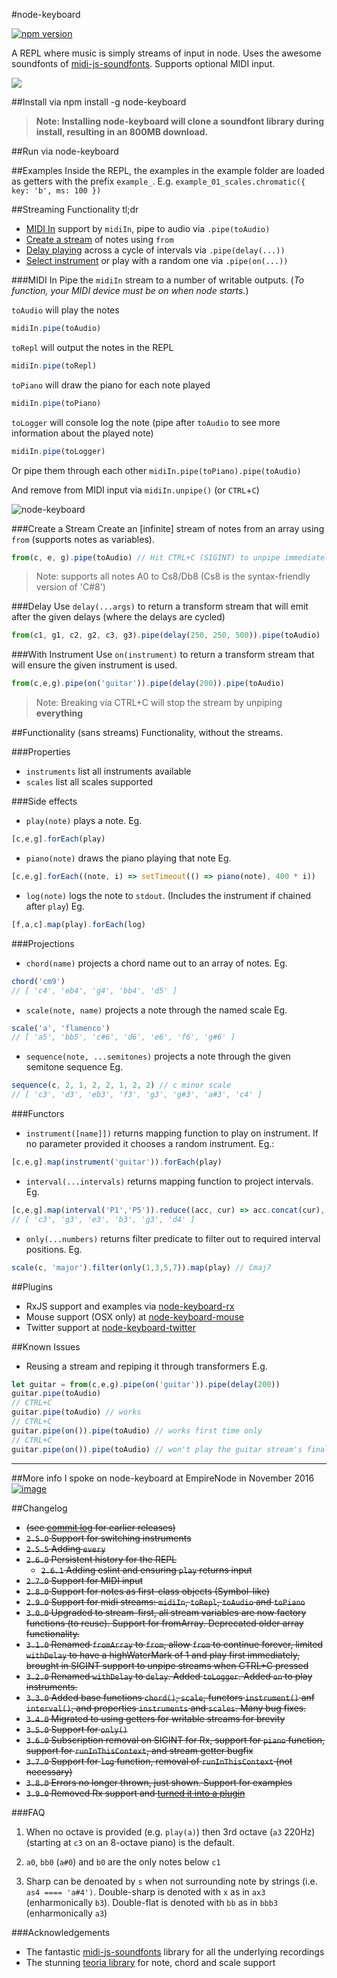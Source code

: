 #node-keyboard

[![npm version](https://badge.fury.io/js/node-keyboard.svg)](https://badge.fury.io/js/node-keyboard)

A REPL where music is simply streams of input in node. Uses the awesome soundfonts of [midi-js-soundfonts](https://github.com/gleitz/midi-js-soundfonts). Supports optional MIDI input.

![](https://media.giphy.com/media/l0MYPIsEjIrUFYNs4/giphy.gif)

##Install via
    npm install -g node-keyboard

> **Note: Installing node-keyboard will clone a soundfont library during install, resulting in an 800MB download.**

##Run via
    node-keyboard

##Examples
Inside the REPL, the examples in the example folder are loaded as getters with the prefix `example_`. E.g. `example_01_scales.chromatic({ key: 'b', ms: 100 })`

##Streaming Functionality tl;dr

* [MIDI In](#midi-in) support by `midiIn`, pipe to audio via `.pipe(toAudio)`
* [Create a stream](#create-a-stream) of notes using `from`
* [Delay playing](#delay) across a cycle of intervals via `.pipe(delay(...))`
* [Select instrument](#with-instrument) or play with a random one via `.pipe(on(...))`

###MIDI In
Pipe the `midiIn` stream to a number of writable outputs. (*To function, your MIDI device must be on when node starts.*)

`toAudio` will play the notes

```javascript
midiIn.pipe(toAudio)
```

`toRepl` will output the notes in the REPL

```javascript
midiIn.pipe(toRepl)
```

`toPiano` will draw the piano for each note played

```javascript
midiIn.pipe(toPiano)
```

`toLogger` will console log the note (pipe after `toAudio` to see more information about the played note)

```javascript
midiIn.pipe(toLogger)
```

Or pipe them through each other
`midiIn.pipe(toPiano).pipe(toAudio)`

And remove from MIDI input via `midiIn.unpipe()` (or `CTRL`+`C`)

![node-keyboard](https://cloud.githubusercontent.com/assets/799038/20159751/b75032b8-a6b0-11e6-92ed-6b91814647f3.gif)

###Create a Stream
Create an [infinite] stream of notes from an array using `from` (supports notes as variables).

```javascript
from(c, e, g).pipe(toAudio) // Hit CTRL+C (SIGINT) to unpipe immediately
```

> Note: supports all notes A0 to Cs8/Db8 (Cs8 is the syntax-friendly version of 'C#8')

###Delay
Use `delay(...args)` to return a transform stream that will emit after the given delays (where the delays are cycled)

```javascript
from(c1, g1, c2, g2, c3, g3).pipe(delay(250, 250, 500)).pipe(toAudio)
```

###With Instrument
Use `on(instrument)` to return a transform stream that will ensure the given instrument is used.

```javascript
from(c,e,g).pipe(on('guitar')).pipe(delay(200)).pipe(toAudio)
```

> Note: Breaking via CTRL+C will stop the stream by unpiping **everything**

##Functionality (sans streams)
Functionality, without the streams.

###Properties
* `instruments` list all instruments available
* `scales` list all scales supported

###Side effects
* `play(note)` plays a note.
Eg.
```javascript
[c,e,g].forEach(play)
```

* `piano(note)` draws the piano playing that note
Eg.
```javascript
[c,e,g].forEach((note, i) => setTimeout(() => piano(note), 400 * i))
```

* `log(note)` logs the note to `stdout`. (Includes the instrument if chained after `play`)
Eg.
```javascript
[f,a,c].map(play).forEach(log)
```

###Projections
* `chord(name)` projects a chord name out to an array of notes. 
Eg.
```javascript
chord('cm9')
// [ 'c4', 'eb4', 'g4', 'bb4', 'd5' ]
```

* `scale(note, name)` projects a note through the named scale
Eg.
```javascript
scale('a', 'flamenco')
// [ 'a5', 'bb5', 'c#6', 'd6', 'e6', 'f6', 'g#6' ]
```

* `sequence(note, ...semitones)` projects a note through the given semitone sequence
Eg.
```javascript
sequence(c, 2, 1, 2, 2, 1, 2, 2) // c minor scale
// [ 'c3', 'd3', 'eb3', 'f3', 'g3', 'g#3', 'a#3', 'c4' ]
```

###Functors
* `instrument([name]])` returns mapping function to play on instrument. If no parameter provided it chooses a random instrument.
Eg.: 
```javascript
[c,e,g].map(instrument('guitar')).forEach(play)
```

* `interval(...intervals)` returns mapping function to project intervals.
Eg. 
```javascript
[c,e,g].map(interval('P1','P5')).reduce((acc, cur) => acc.concat(cur), [])
// [ 'c3', 'g3', 'e3', 'b3', 'g3', 'd4' ]
```

* `only(...numbers)` returns filter predicate to filter out to required interval positions.
Eg.
```javascript
scale(c, 'major').filter(only(1,3,5,7)).map(play) // Cmaj7
```

##Plugins

* RxJS support and examples via [node-keyboard-rx](https://github.com/justinjmoses/node-keyboard-rx)
* Mouse support (OSX only) at [node-keyboard-mouse](https://github.com/justinjmoses/node-keyboard-mouse)
* Twitter support at [node-keyboard-twitter](https://github.com/justinjmoses/node-keyboard-twitter)

##Known Issues
* Reusing a stream and repiping it through transformers
E.g. 
```javascript
let guitar = from(c,e,g).pipe(on('guitar')).pipe(delay(200))
guitar.pipe(toAudio) 
// CTRL+C
guitar.pipe(toAudio) // works
// CTRL+C
guitar.pipe(on()).pipe(toAudio) // works first time only
// CTRL+C
guitar.pipe(on()).pipe(toAudio) // won't play the guitar stream's final on() is still piped to the previous on()
```

-------

##More info
I spoke on node-keyboard at EmpireNode in November 2016 [![image](https://cloud.githubusercontent.com/assets/799038/20642823/a3e35b44-b3e7-11e6-9b1c-a358270daedf.png)](https://youtu.be/Wa5-DePTWdA?t=522 )

##Changelog

* ~~(see [commit log](https://github.com/justinjmoses/node-keyboard/commits/master) for earlier releases)~~
* ~~`2.5.0` Support for switching instruments~~
* ~~`2.5.5` Adding `every`~~
* ~~`2.6.0` Persistent history for the REPL~~
    * ~~`2.6.1` Adding eslint and ensuring `play` returns input~~
* ~~`2.7.0` Support for MIDI input~~
* ~~`2.8.0` Support for notes as first-class objects (Symbol-like)~~
* ~~`2.9.0` Support for midi streams: `midiIn`, `toRepl`, `toAudio` and `toPiano`~~
* ~~`3.0.0` Upgraded to stream-first, all stream variables are now factory functions (to reuse). Support for fromArray. Deprecated older array functionality.~~
* ~~`3.1.0` Renamed `fromArray` to `from`, allow `from` to continue forever, limited `withDelay` to have a highWaterMark of 1 and play first immediately, brought in SIGINT support to unpipe streams when CTRL+C pressed~~
* ~~`3.2.0` Renamed `withDelay` to `delay`. Added `toLogger`. Added `on` to play instruments.~~
* ~~`3.3.0` Added base functions `chord()`, `scale`,  functors `instrument()` anf `interval()`, and properties `instruments` and `scales`. Many bug fixes.~~
* ~~`3.4.0` Migrated to using getters for writable streams for brevity~~
* ~~`3.5.0` Support for `only()`~~
* ~~`3.6.0` Subscription removal on SIGINT for Rx, support for `piano` function, support for `runInThisContext`, and stream getter bugfix~~
* ~~`3.7.0` Support for `log` function, removal of `runInThisContext` (not necessary)~~
* ~~`3.8.0` Errors no longer thrown, just shown. Support for examples~~
* ~~`3.9.0` Removed Rx support and [turned it into a plugin](https://github.com/justinjmoses/node-keyboard-rx)~~

###FAQ

1. When no octave is provided (e.g. `play(a)`) then 3rd octave (`a3` 220Hz) (starting at `c3` on an 8-octave piano) is the default.

2. `a0`, `bb0` (`a#0`) and `b0` are the only notes below `c1`

3. Sharp can be denoated by `s` when not surrounding note by strings (i.e. `as4 ==== 'a#4')`. Double-sharp is denoted with `x` as in `ax3` (enharmonically `b3`). Double-flat is denoted with `bb` as in `bbb3` (enharmonically `a3`)

###Acknowledgements

* The fantastic [midi-js-soundfonts](https://github.com/gleitz/midi-js-soundfonts) library for all the underlying recordings
* The stunning [teoria library](https://github.com/saebekassebil/teoria) for note, chord and scale support
